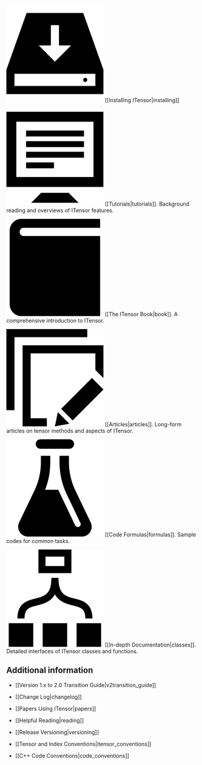 
<img src="docs/install.png" class="icon">  [[Installing ITensor|installing]]

<img src="docs/tutorials/icon.png" class="icon">  [[Tutorials|tutorials]]. Background reading and overviews of ITensor features.

<img src="docs/book/icon.png" class="icon">   [[The ITensor Book|book]]. A comprehensive introduction to ITensor.

<img src="docs/articles/icon.png" class="icon"> [[Articles|articles]]. Long-form articles on tensor methods and aspects of ITensor.

<img src="docs/formulas/icon.png" class="icon"> [[Code Formulas|formulas]]. Sample codes for common tasks.

<!--
<img src="docs/course/icon.png" class="icon"> [[Mini-course|course]]. Summer school lectures focused on matrix product states.
-->

<img src="docs/classes/icon.png" class="icon">   [[In-depth Documentation|classes]]. Detailed interfaces of ITensor classes and functions.

## Additional information

* [[Version 1.x to 2.0 Transition Guide|v2transition_guide]]

* [[Change Log|changelog]]

* [[Papers Using ITensor|papers]]

* [[Helpful Reading|reading]]

* [[Release Versioning|versioning]]

* [[Tensor and Index Conventions|itensor_conventions]]

* [[C++ Code Conventions|code_conventions]]

